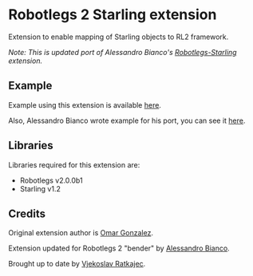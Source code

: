 # Robotlegs 2 Starling extension

Extension to enable mapping of Starling objects to RL2 framework.

*Note: This is updated port of Alessandro Bianco's [Robotlegs-Starling](https://github.com/alebianco/robotlegs-extensions-starling) extension.*

## Example

Example using this extension is available [here](https://github.com/Vj3k0/robotlegs-bender-example-simplestarling).

Also, Alessandro Bianco wrote example for his port, you can see it [here](https://github.com/alebianco/StarlingExtension-example).

## Libraries
Libraries required for this extension are:

- Robotlegs v2.0.0b1
- Starling v1.2

## Credits
Original extension author is [Omar Gonzalez](https://github.com/s9tpepper).

Extension updated for Robotlegs 2 "bender" by [Alessandro Bianco](https://github.com/alebianco).

Brought up to date by [Vjekoslav Ratkajec](https://github.com/Vj3k0).